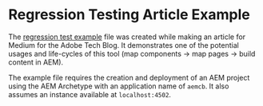 # Regression Testing Article Example

The [regression test example](./regression-test.js) file was created while making an article for Medium for the Adobe Tech Blog. It demonstrates one of the potential usages and life-cycles of this tool (map components -> map pages -> build content in AEM). 

The example file requires the creation and deployment of an AEM project using the AEM Archetype with an application name of `aemcb`. It also assumes an instance available at `localhost:4502`. 